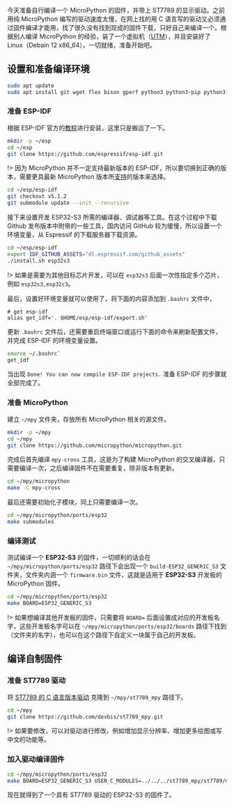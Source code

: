 今天准备自行编译一个 MicroPython 的固件，并带上 ST7789 的显示驱动。之前用纯 MicroPython 编写的驱动速度太慢，在网上找的用 C 语言写的驱动又必须通过固件编译才能用，找了很久没有找到现成的固件下载，只好自己来编译一个。根据别人编译 MicroPython 的经验，装了一个虚拟机（[UTM](https://getutm.app/)），并且安装好了 Linux（Debain 12 x86_64），一切就绪，准备开始吧。

## 设置和准备编译环境

```bash
sudo apt update
sudo apt install git wget flex bison gperf python3 python3-pip python3-venv cmake ninja-build ccache libffi-dev libssl-dev dfu-util libusb-1.0-0
```

### 准备 ESP-IDF

根据 ESP-IDF 官方的[教程](https://docs.espressif.com/projects/esp-idf/zh_CN/latest/esp32s3/get-started/linux-macos-setup.html)进行安装，这里只是搬运了一下。

```bash
mkdir -p ~/esp
cd ~/esp
git clone https://github.com/espressif/esp-idf.git
```

!> 因为 MicroPython 并不一定支持最新版本的 ESP-IDF，所以要切换到正确的版本，需要更具最新 MicroPython 版本所[支持](https://github.com/micropython/micropython/tree/master/ports/esp32#setting-up-esp-idf-and-the-build-environment)的版本来选择。

```bash
cd ~/esp/esp-idf
git checkout v5.1.2
git submodule update --init --recursive
```

接下来设置开发 ESP32-S3 所需的编译器、调试器等工具。在这个过程中下载 Github 发布版本中附带的一些工具，国内访问 GitHub 较为缓慢，所以设置一个环境变量，从 Espressif 的下载服务器下载资源。

```bash
cd ~/esp/esp-idf
export IDF_GITHUB_ASSETS="dl.espressif.com/github_assets"
./install.sh esp32s3
```

!> 如果是需要为其他目标芯片开发，可以在 `esp32s3` 后面一次性指定多个芯片，例如 `esp32s3,esp32c3`。

最后，设置好环境变量就可以使用了，将下面的内容添加到 `.bashrc` 文件中，

```
# get esp-idf
alias get_idf='. $HOME/esp/esp-idf/export.sh'
```

更新 `.bashrc` 文件后，还需要重启终端窗口或运行下面的命令来刷新配置文件，并完成 ESP-IDF 的环境变量设置。

```bash
source ~/.bashrc`
get_idf
```

当出现 `Done! You can now compile ESP-IDF projects.` 准备 ESP-IDF 的步骤就全部完成了。

### 准备 MicroPython

建立 `~/mpy` 文件夹，存放所有 MicroPython 相关的源文件。

```bash
mkdir -p ~/mpy
cd ~/mpy
git clone https://github.com/micropython/micropython.git
```

完成后首先编译 `mpy-cross` 工具，这是为了构建 MicroPython 的交叉编译器，只需要编译一次，之后编译固件不在需要重复，除非版本有更新。

```bash
cd ~/mpy/micropython
make -C mpy-cross
```

最后还需要初始化子模块，同上只需要编译一次。

```bash
cd ~/mpy/micropython/ports/esp32
make submodules
```

### 编译测试

测试编译一个 **ESP32-S3** 的固件，一切顺利的话会在 `~/mpy/micropython/ports/esp32` 路径下会出现一个 `build-ESP32_GENERIC_S3` 文件夹，文件夹内涵一个 `firmware.bin` 文件，这就是适用于 **ESP32-S3** 开发板的 MicroPython 固件。

```bash
cd ~/mpy/micropython/ports/esp32
make BOARD=ESP32_GENERIC_S3
```

!> 如果想编译其他开发板的固件，只需要将 `BOARD=` 后面设置成对应的开发板名字，这些开发板名字可以在 `~/mpy/micropython/ports/esp32/boards` 路径下找到（文件夹的名字），也可以在这个路径下自定义一块属于自己的开发板。

## 编译自制固件

### 准备 ST7789 驱动

将 [ST7789 的 C 语言版本驱动](https://github.com/devbis/st7789_mpy) 克隆到 `~/mpy/st7789_mpy` 路径下。

```bash
cd ~/mpy
git clone https://github.com/devbis/st7789_mpy.git
```

!> 如果要修改，可以对驱动进行修改，例如增加显示分辨率、增加更多绘图或写中文的功能等。

### 加入驱动编译固件

```bash
cd ~/mpy/micropython/ports/esp32
make BOARD=ESP32_GENERIC_S3 USER_C_MODULES=../../../st7789_mpy/st7789/micropython.cmake
```

现在就得到了一个具有 ST7789 驱动的 ESP32-S3 的固件了。
